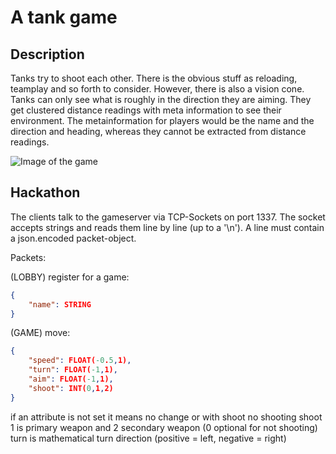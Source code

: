 # A tank game

## Description

Tanks try to shoot each other.
There is the obvious stuff as reloading, teamplay and so forth to consider.
However, there is also a vision cone.
Tanks can only see what is roughly in the direction they are aiming.
They get clustered distance readings with meta information to see their environment.
The metainformation for players would be the name and the direction and heading, whereas they cannot be extracted from distance readings.

![Image of the game](https://raw.githubusercontent.com/penguinmenac3/into-darkness/master/into-darkness.png)

## Hackathon

The clients talk to the gameserver via TCP-Sockets on port 1337.
The socket accepts strings and reads them line by line (up to a '\n').
A line must contain a json.encoded packet-object.

Packets:

(LOBBY) register for a game:
```json
{
    "name": STRING
}
```

(GAME) move:
```json
{
    "speed": FLOAT(-0.5,1),
    "turn": FLOAT(-1,1),
    "aim": FLOAT(-1,1),
    "shoot": INT(0,1,2)
}
```
if an attribute is not set it means no change or with shoot no shooting
shoot 1 is primary weapon and 2 secondary weapon (0 optional for not shooting)
turn is mathematical turn direction (positive = left, negative = right)